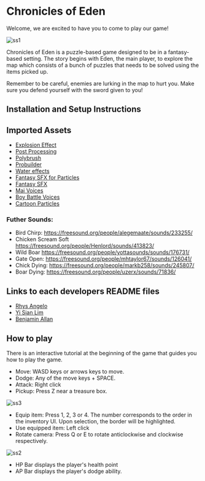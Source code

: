 # Chronicles of Eden
Welcome, we are excited to have you to come to play our game! 

![ss1](Images/ss1.JPG)

Chronicles of Eden is a puzzle-based game designed to be in a fantasy-based setting. The story begins with Eden, the main player, to explore the map which consists of a bunch of puzzles that needs to be solved using the items picked up. 

Remember to be careful, enemies are lurking in the map to hurt you. Make sure you defend yourself with the sword given to you!

## Installation and Setup Instructions

## Imported Assets
* [Explosion Effect](https://assetstore.unity.com/packages/essentials/asset-packs/unity-particle-pack-73777)
* [Post Processing](https://assetstore.unity.com/packages/essentials/post-processing-stack-83912)
* [Polybrush](https://unity3d.com/unity/features/worldbuilding/polybrush)
* [Probuilder](https://unity3d.com/unity/features/worldbuilding/probuilder)
* [Water effects](https://assetstore.unity.com/packages/vfx/shaders/water-effect-fits-for-lowpoly-style-87810)
* [Fantasy SFX for Particles](https://assetstore.unity.com/packages/audio/sound-fx/foley/fantasy-sfx-for-particle-distort-texture-effect-library-42146)
* [Fantasy SFX](https://assetstore.unity.com/packages/audio/sound-fx/fantasy-sfx-32833)
* [Mai Voices](https://assetstore.unity.com/packages/audio/sound-fx/voices/mai-free-voices-52907)
* [Boy Battle Voices](https://assetstore.unity.com/packages/audio/sound-fx/voices/boy-battle-voices-volume-01-mai-36051)
* [Cartoon Particles](https://assetstore.unity.com/packages/vfx/particles/simple-fx-cartoon-particles-67834)

### Futher Sounds:
* Bird Chirp: https://freesound.org/people/alegemaate/sounds/233255/
* Chicken Scream Soft https://freesound.org/people/Henlord/sounds/413823/
* Wild Boar https://freesound.org/people/yottasounds/sounds/176731/
* Gate Open: https://freesound.org/people/mhtaylor67/sounds/126041/
* Chick Dying: https://freesound.org/people/markb258/sounds/245807/
* Boar Dying: https://freesound.org/people/uzerx/sounds/71836/


## Links to each developers README files
* [Rhys Angelo](angelorhys.md)
* [Yi Sian Lim](limyisi.md)
* [Benjamin Allan](allanbenj1.md)

## How to play
There is an interactive tutorial at the beginning of the game that guides you how to play the game. 
* Move: WASD keys or arrows keys to move.
* Dodge: Any of the move keys + SPACE.
* Attack: Right click 
* Pickup: Press Z near a treasure box.

![ss3](Images/ss3.JPG)
* Equip item: Press 1, 2, 3 or 4. The number corresponds to the order in the inventory UI. Upon selection, the border will be highlighted. 
* Use equipped item: Left click
* Rotate camera: Press Q or E to rotate anticlockwise and clockwise respectively.

![ss2](Images/ss2.JPG)

* HP Bar displays the player's health point
* AP Bar displays the player's dodge ability. 


